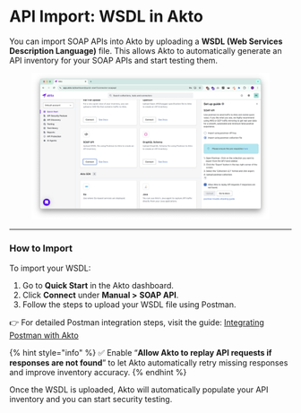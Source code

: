 # API Import: WSDL in Akto

You can import SOAP APIs into Akto by uploading a **WSDL (Web Services Description Language)** file. This allows Akto to automatically generate an API inventory for your SOAP APIs and start testing them.

<figure><img src="../../.gitbook/assets/image (95).png" alt=""><figcaption></figcaption></figure>

***

### How to Import

To import your WSDL:

1. Go to **Quick Start** in the Akto dashboard.
2. Click **Connect** under **Manual >** **SOAP API**.
3. Follow the steps to upload your WSDL file using Postman.

👉 For detailed Postman integration steps, visit the guide: [Integrating Postman with Akto](postman.md#integrating-postman)

{% hint style="info" %}
✅ Enable “**Allow Akto to replay API requests if responses are not found**” to let Akto automatically retry missing responses and improve inventory accuracy.
{% endhint %}

Once the WSDL is uploaded, Akto will automatically populate your API inventory and you can start security testing.
